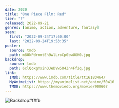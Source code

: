 ```yaml
---
date: 2020
title: "One Piece Film: Red"
tier: "?"
released: 2022-09-21
genres: [anime, action, adventure, fantasy]
seen:
  first: "2022-09-24T17:40:00"
  last: "2022-09-24T19:53:35"
poster:
  source: tmdb
  path: m80kPdrmmtEh9wlLroCp0bwUGH0.jpg
backdrop:
  source: tmdb
  path: 6clQoxgYxinQJeDVw504Zn4Ff2q.jpg
link:
  IMDb: https://www.imdb.com/title/tt16183464/
  MyAnimeList: https://myanimelist.net/anime/50410
  TMDB: https://www.themoviedb.org/movie/900667
---
```


![Backdrop#f#fb](https://image.tmdb.org/t/p/w1280/Ach0puWzxuO2imh1yWEUK7CGsx.jpg "Source: TMDB")
